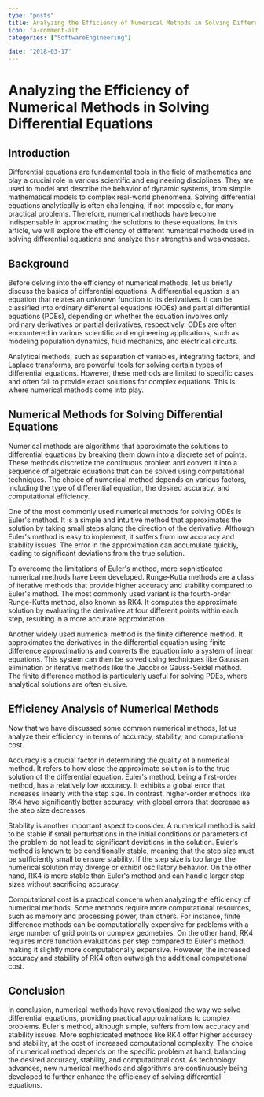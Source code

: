 ```yaml
---
type: "posts"
title: Analyzing the Efficiency of Numerical Methods in Solving Differential Equations
icon: fa-comment-alt
categories: ["SoftwareEngineering"]

date: "2018-03-17"
---
```




# Analyzing the Efficiency of Numerical Methods in Solving Differential Equations

## Introduction

Differential equations are fundamental tools in the field of mathematics and play a crucial role in various scientific and engineering disciplines. They are used to model and describe the behavior of dynamic systems, from simple mathematical models to complex real-world phenomena. Solving differential equations analytically is often challenging, if not impossible, for many practical problems. Therefore, numerical methods have become indispensable in approximating the solutions to these equations. In this article, we will explore the efficiency of different numerical methods used in solving differential equations and analyze their strengths and weaknesses.

## Background

Before delving into the efficiency of numerical methods, let us briefly discuss the basics of differential equations. A differential equation is an equation that relates an unknown function to its derivatives. It can be classified into ordinary differential equations (ODEs) and partial differential equations (PDEs), depending on whether the equation involves only ordinary derivatives or partial derivatives, respectively. ODEs are often encountered in various scientific and engineering applications, such as modeling population dynamics, fluid mechanics, and electrical circuits.

Analytical methods, such as separation of variables, integrating factors, and Laplace transforms, are powerful tools for solving certain types of differential equations. However, these methods are limited to specific cases and often fail to provide exact solutions for complex equations. This is where numerical methods come into play.

## Numerical Methods for Solving Differential Equations

Numerical methods are algorithms that approximate the solutions to differential equations by breaking them down into a discrete set of points. These methods discretize the continuous problem and convert it into a sequence of algebraic equations that can be solved using computational techniques. The choice of numerical method depends on various factors, including the type of differential equation, the desired accuracy, and computational efficiency.

One of the most commonly used numerical methods for solving ODEs is Euler's method. It is a simple and intuitive method that approximates the solution by taking small steps along the direction of the derivative. Although Euler's method is easy to implement, it suffers from low accuracy and stability issues. The error in the approximation can accumulate quickly, leading to significant deviations from the true solution.

To overcome the limitations of Euler's method, more sophisticated numerical methods have been developed. Runge-Kutta methods are a class of iterative methods that provide higher accuracy and stability compared to Euler's method. The most commonly used variant is the fourth-order Runge-Kutta method, also known as RK4. It computes the approximate solution by evaluating the derivative at four different points within each step, resulting in a more accurate approximation.

Another widely used numerical method is the finite difference method. It approximates the derivatives in the differential equation using finite difference approximations and converts the equation into a system of linear equations. This system can then be solved using techniques like Gaussian elimination or iterative methods like the Jacobi or Gauss-Seidel method. The finite difference method is particularly useful for solving PDEs, where analytical solutions are often elusive.

## Efficiency Analysis of Numerical Methods

Now that we have discussed some common numerical methods, let us analyze their efficiency in terms of accuracy, stability, and computational cost.

Accuracy is a crucial factor in determining the quality of a numerical method. It refers to how close the approximate solution is to the true solution of the differential equation. Euler's method, being a first-order method, has a relatively low accuracy. It exhibits a global error that increases linearly with the step size. In contrast, higher-order methods like RK4 have significantly better accuracy, with global errors that decrease as the step size decreases.

Stability is another important aspect to consider. A numerical method is said to be stable if small perturbations in the initial conditions or parameters of the problem do not lead to significant deviations in the solution. Euler's method is known to be conditionally stable, meaning that the step size must be sufficiently small to ensure stability. If the step size is too large, the numerical solution may diverge or exhibit oscillatory behavior. On the other hand, RK4 is more stable than Euler's method and can handle larger step sizes without sacrificing accuracy.

Computational cost is a practical concern when analyzing the efficiency of numerical methods. Some methods require more computational resources, such as memory and processing power, than others. For instance, finite difference methods can be computationally expensive for problems with a large number of grid points or complex geometries. On the other hand, RK4 requires more function evaluations per step compared to Euler's method, making it slightly more computationally expensive. However, the increased accuracy and stability of RK4 often outweigh the additional computational cost.

## Conclusion

In conclusion, numerical methods have revolutionized the way we solve differential equations, providing practical approximations to complex problems. Euler's method, although simple, suffers from low accuracy and stability issues. More sophisticated methods like RK4 offer higher accuracy and stability, at the cost of increased computational complexity. The choice of numerical method depends on the specific problem at hand, balancing the desired accuracy, stability, and computational cost. As technology advances, new numerical methods and algorithms are continuously being developed to further enhance the efficiency of solving differential equations.